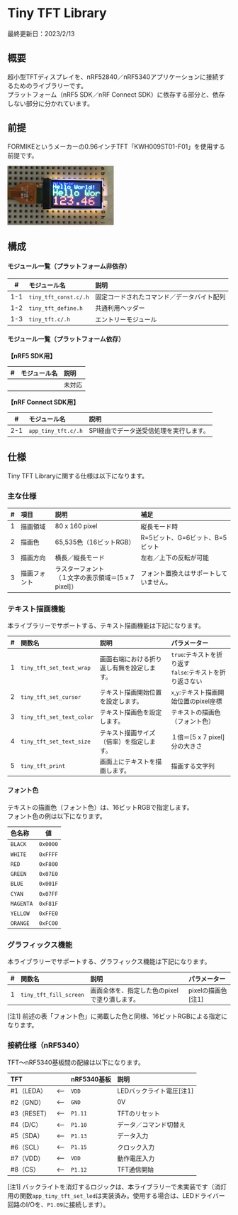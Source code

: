 # Tiny TFT Library

最終更新日：2023/2/13

## 概要
超小型TFTディスプレイを、nRF52840／nRF5340アプリケーションに接続するためのライブラリーです。<br>
プラットフォーム（nRF5 SDK／nRF Connect SDK）に依存する部分と、依存しない部分に分かれています。

## 前提

FORMIKEというメーカーの0.96インチTFT「KWH009ST01-F01」を使用する前提です。

<img src="../assets01/0003.jpg" width="240">


## 構成

#### モジュール一覧（プラットフォーム非依存）

|#|モジュール名|説明|
|:---:|:---|:---|
|1-1|`tiny_tft_const.c/.h`|固定コードされたコマンド／データバイト配列|
|1-2|`tiny_tft_define.h`|共通利用ヘッダー|
|1-3|`tiny_tft.c/.h`|エントリーモジュール|

#### モジュール一覧（プラットフォーム依存）

<b>【nRF5 SDK用】</b>

|#|モジュール名|説明|
|:---:|:---|:---|
|||未対応|

<b>【nRF Connect SDK用】</b>

|#|モジュール名|説明|
|:---:|:---|:---|
|2-1|`app_tiny_tft.c/.h`|SPI経由でデータ送受信処理を実行します。|

## 仕様
Tiny TFT Libraryに関する仕様は以下になります。

### 主な仕様

|#|項目|説明|補足|
|:---:|:---|:---|:---|
|1|描画領域|80 x 160 pixel|縦長モード時|
|2|描画色|65,535色（16ビットRGB）|R=5ビット、G=6ビット、B=5ビット|
|3|描画方向|横長／縦長モード|左右／上下の反転が可能|
|3|描画フォント|ラスターフォント<br>（１文字の表示領域＝[5 x 7 pixel]）|フォント置換えはサポートしていません。|

### テキスト描画機能
本ライブラリーでサポートする、テキスト描画機能は下記になります。

|#|関数名|説明|パラメーター|
|:---:|:---|:---|:---|
|1|`tiny_tft_set_text_wrap`|画面右端における折り返し有無を設定します。|`true`:テキストを折り返す<br>`false`:テキストを折り返さない|
|2|`tiny_tft_set_cursor`|テキスト描画開始位置を設定します。|`x`,`y`:テキスト描画開始位置のpixel座標|
|3|`tiny_tft_set_text_color`|テキスト描画色を設定します。|テキストの描画色（フォント色）|
|4|`tiny_tft_set_text_size`|テキスト描画サイズ（倍率）を指定します。|１倍＝[5 x 7 pixel]分の大きさ|
|5|`tiny_tft_print`|画面上にテキストを描画します。|描画する文字列|

#### フォント色
テキストの描画色（フォント色）は、16ビットRGBで指定します。<br>
フォント色の例は以下になります。

|色名称|値|
|:---|:---:|
|`BLACK`|`0x0000`|
|`WHITE`|`0xFFFF`|
|`RED`|`0xF800`|
|`GREEN`|`0x07E0`|
|`BLUE`|`0x001F`|
|`CYAN`|`0x07FF`|
|`MAGENTA`|`0xF81F`|
|`YELLOW`|`0xFFE0`|
|`ORANGE`|`0xFC00`|

### グラフィックス機能
本ライブラリーでサポートする、グラフィックス機能は下記になります。

|#|関数名|説明|パラメーター|
|:---:|:---|:---|:---|
|1|`tiny_tft_fill_screen`|画面全体を、指定した色のpixelで塗り潰します。|pixelの描画色[注1]|

[注1] 前述の表「フォント色」に掲載した色と同様、16ビットRGBによる指定になります。

### 接続仕様（nRF5340）

TFT〜nRF5340基板間の配線は以下になります。

|TFT||nRF5340基板|説明|
|:--|:--:|:--|:--|
|#1（LEDA）|<--|`VDD`|LEDバックライト電圧[注1]|
|#2（GND）|<--|`GND`|0V|
|#3（RESET）|<--|`P1.11`|TFTのリセット|
|#4（D/C）|<--|`P1.10`|データ／コマンド切替え|
|#5（SDA）|<--|`P1.13`|データ入力|
|#6（SCL）|<--|`P1.15`|クロック入力|
|#7（VDD）|<--|`VDD`|動作電圧入力|
|#8（CS）|<--|`P1.12`|TFT通信開始|

[注1] バックライトを消灯するロジックは、本ライブラリーで未実装です（消灯用の関数`app_tiny_tft_set_led`は実装済み。使用する場合は、LEDドライバー回路のI/Oを、`P1.09`に接続します）。

